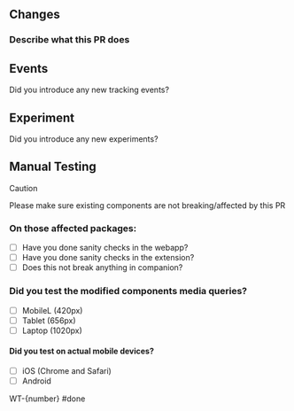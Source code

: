 ## Changes

### Describe what this PR does
<!--
- Short and concise, bullet points can help
- Screenshots if applicable can also help
-->

## Events

Did you introduce any new tracking events?

<!--
If yes please remove the comment HTML comment tags and fill the table below

Don't forget to update the [Analytics Taxonomy sheet](https://docs.google.com/spreadsheets/d/18Lv7zXges9QfVX5VYL1a-Hyl0e1sQ3sLr0OK8YZWKXI/edit#gid=0)

Log the new/changed events below:

| Type   | event_name  | value |
|--------|-------------|-------|
| Change/New | event name  | extra: { ... } |

-->

## Experiment

Did you introduce any new experiments?

<!--
If yes please remove the comment HTML comment tags and follow the instructions below

Don't forget to send a message to the [#experiments](https://dailydotdev.slack.com/archives/C02JAUF8HJL/p1715175315620999) channel, following the template in slack, and adding a link to the message here.

> [!IMPORTANT]
> Please do not merge the PR until the experiment enrolment is approved.

-->

## Manual Testing

> [!CAUTION]
> Please make sure existing components are not breaking/affected by this PR


### On those affected packages:
- [ ] Have you done sanity checks in the webapp?
- [ ] Have you done sanity checks in the extension?
- [ ] Does this not break anything in companion?

### Did you test the modified components media queries?
- [ ] MobileL (420px)
- [ ] Tablet (656px)
- [ ] Laptop (1020px)

#### Did you test on actual mobile devices?
- [ ] iOS (Chrome and Safari)
- [ ] Android

WT-{number} #done

